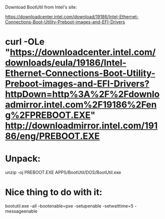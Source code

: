 Download BootUtil from Intel's site:

https://downloadcenter.intel.com/download/19186/Intel-Ethernet-Connections-Boot-Utility-Preboot-images-and-EFI-Drivers

# curl -OLe "https://downloadcenter.intel.com/downloads/eula/19186/Intel-Ethernet-Connections-Boot-Utility-Preboot-images-and-EFI-Drivers?httpDown=http%3A%2F%2Fdownloadmirror.intel.com%2F19186%2Feng%2FPREBOOT.EXE" http://downloadmirror.intel.com/19186/eng/PREBOOT.EXE

# Unpack:
unzip -oj PREBOOT.EXE APPS/BootUtil/DOS/BootUtil.exe

# Nice thing to do with it:
bootutil.exe -all -bootenable=pxe -setupenable -setwaittime=5 -messageenable   
